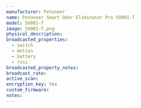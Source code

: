 ```yaml
---
manufacturer: Petoneer
name: Petoneer Smart Odor Eliminator Pro SU001-T
model: SU001-T
image: SU001-T.png
physical_description:
broadcasted_properties:
  - switch
  - motion
  - battery
  - rssi
broadcasted_property_notes:
broadcast_rate:
active_scan:
encryption_key: Yes
custom_firmware:
notes:
---
```


